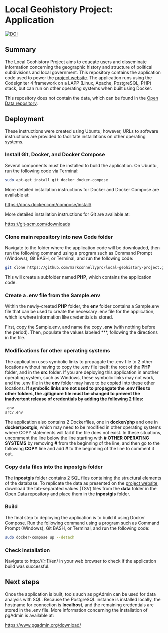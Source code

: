 # Local Geohistory Project: Application

[![DOI](https://zenodo.org/badge/622757413.svg)](https://zenodo.org/badge/latestdoi/622757413)

## Summary

The Local Geohistory Project aims to educate users and disseminate information concerning the geographic history and structure of political subdivisions and local government. This repository contains the application code used to power the [project website](https://www.localgeohistory.pro/en/). The application runs using the CodeIgniter 4 framework on a LAPP (Linux, Apache, PostgreSQL, PHP) stack, but can run on other operating systems when built using Docker.

This repository does not contain the data, which can be found in the [Open Data repository](https://github.com/markconnellypro/local-geohistory-project-open-data).

## Deployment

These instructions were created using Ubuntu; however, URLs to software instructions are provided to facilitate installations on other operating systems.

### Install Git, Docker, and Docker Compose

Several components must be installed to build the application. On Ubuntu, run the following code via Terminal:

```bash
sudo apt-get install git docker docker-compose
```

More detailed installation instructions for Docker and Docker Compose are available at:

https://docs.docker.com/compose/install/

More detailed installation instructions for Git are available at:

https://git-scm.com/downloads

### Clone main repository into new Code folder

Navigate to the folder where the application code will be downloaded, then run the following command using a program such as Command Prompt (Windows), Git BASH, or Terminal, and run the following code:

```bash
git clone https://github.com/markconnellypro/local-geohistory-project.git PHP
```

This will create a subfolder named **PHP**, which contains the application code.

### Create a .env file from the Sample.env

Within the newly-created **PHP** folder, the **env** folder contains a Sample.env file that can be used to create the necessary .env file for the application, which is where information like credentials is stored.

First, copy the Sample.env, and name the copy **.env** (with nothing before the period). Then, populate the values labeled ***, following the directions in the file.

### Modifications for other operating systems

The application uses symbolic links to propagate the .env file to 2 other locations without having to copy the .env file itself: the root of the **PHP** folder, and in the **src** folder. If you are deploying this application in another operating system, such as Windows, these symbolic links may not work, and the .env file in the **env** folder may have to be copied into these other locations. **If symbolic links are not used to propagate the .env files to other folders, the .gitignore file must be changed to prevent the inadvertent release of credentials by adding the following 2 files:**

```bash
.env
src/.env
```

The application also contains 2 Dockerfiles, one in **docker/php** and one in **docker/postgis**, which may need to be modified in other operating systems where COPY statements will fail if the file does not exist. In these situations, uncomment the line below the line starting with **# OTHER OPERATING SYSTEMS** by removing **#** from the beginning of the line, and then go to the following **COPY** line and add **#** to the beginning of the line to comment it out.

### Copy data files into the inpostgis folder

The **inpostgis** folder contains 2 SQL files containing the structural elements of the database. To replicate the data as presented on the [project website](https://www.localgeohistory.pro/en/), download the tab-separated values (TSV) files from the **data** folder in the [Open Data repository](https://github.com/markconnellypro/local-geohistory-project-open-data) and place them in the **inpostgis** folder.

### Build

The final step to deploying the application is to build it using Docker Compose. Run the following command using a program such as Command Prompt (Windows), Git BASH, or Terminal, and run the following code:

```bash
sudo docker-compose up --detach
```

### Check installation

Navigate to http://[::1]/en/ in your web browser to check if the application build was successful.

## Next steps

Once the application is built, tools such as pgAdmin can be used for data analysis with SQL. Because the PostgreSQL instance is installed locally, the hostname for connection is **localhost**, and the remaining credentials are stored in the .env file. More information concerning the installation of pgAdmin is available at:

https://www.pgadmin.org/download/
